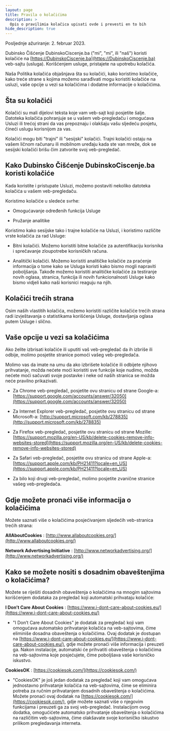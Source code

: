 ```yaml
---
layout: page
title: Pravila o kolačićima
description: >
  Opis o pravilimia kolačica upisati ovde i prevesti en to bih
hide_description: true
---
```


Posljednje ažuriranje: 2. februar 2023.

Dubinsko Čišćenje DubinskoCiscenje.ba ("mi", "mi", ili "naš") koristi kolačiće na [https://DubinskoCiscenje.ba](https://DubinskoCiscenje.ba) veb-sajtu (usluga). Korišćenjem usluge, pristajete na upotrebu kolačića.

Naša Politika kolačića objašnjava šta su kolačići, kako koristimo kolačiće, kako treće strane s kojima možemo sarađivati mogu koristiti kolačiće na usluzi, vaše opcije u vezi sa kolačićima i dodatne informacije o kolačićima.

## Šta su kolačići

Kolačići su mali dijelovi teksta koje vam veb-sajt koji posjetite šalje. Datoteka kolačića pohranjuje se u vašem veb-pregledaču i omogućava Usluzi ili trećoj strani da vas prepoznaju i olakšaju vašu sljedeću posjetu, čineći uslugu korisnijom za vas.

Kolačići mogu biti "trajni" ili "sesijski" kolačići. Trajni kolačići ostaju na vašem ličnom računaru ili mobilnom uređaju kada ste van mreže, dok se sesijski kolačići brišu čim zatvorite svoj veb-pregledač.


## Kako Dubinsko Čišćenje DubinskoCiscenje.ba koristi kolačiće

Kada koristite i pristupate Usluzi, možemo postaviti nekoliko datoteka kolačića u vašem veb-pregledaču.

Koristimo kolačiće u sledeće svrhe:

-   Omogućavanje određenih funkcija Usluge

-   Pružanje analitike

Koristimo kako sesijske tako i trajne kolačiće na Usluzi, i koristimo različite vrste kolačića za rad Usluge:

-    Bitni kolačići. Možemo koristiti bitne kolačiće za autentifikaciju korisnika i sprečavanje zloupotrebe korisničkih računa.

-    Analitički kolačići. Možemo koristiti analitičke kolačiće za praćenje informacija o tome kako se Usluga koristi kako bismo mogli napraviti poboljšanja. Takođe možemo koristiti analitičke kolačiće za testiranje novih oglasa, stranica, funkcija ili novih funkcionalnosti Usluge kako bismo vidjeli kako naši korisnici reaguju na njih.

## Kolačići trećih strana

Osim naših vlastitih kolačića, možemo koristiti različite kolačiće trećih strana radi izvještavanja o statistikama korišćenja Usluge, dostavljanja oglasa putem Usluge i slično.

## Vaše opcije u vezi sa kolačićima

Ako želite izbrisati kolačiće ili uputiti vaš veb-pregledač da ih izbriše ili odbije, molimo posjetite stranice pomoći vašeg veb-pregledača.

Molimo vas da imate na umu da ako izbrišete kolačiće ili odbijete njihovo prihvatanje, možda nećete moći koristiti sve funkcije koje nudimo, možda nećete moći sačuvati svoje postavke i neke od naših stranica se možda neće pravilno prikazivati.

-    Za Chrome veb-pregledač, posjetite ovu stranicu od strane Google-a: [https://support.google.com/accounts/answer/32050](https://support.google.com/accounts/answer/32050)

-    Za Internet Explorer veb-pregledač, posjetite ovu stranicu od strane Microsoft-a: [http://support.microsoft.com/kb/278835](http://support.microsoft.com/kb/278835)

-    Za Firefox veb-pregledač, posjetite ovu stranicu od strane Mozille: [https://support.mozilla.org/en-US/kb/delete-cookies-remove-info-websites-stored](https://support.mozilla.org/en-US/kb/delete-cookies-remove-info-websites-stored)

-    Za Safari veb-pregledač, posjetite ovu stranicu od strane Apple-a: [https://support.apple.com/kb/PH21411?locale=en_US](https://support.apple.com/kb/PH21411?locale=en_US)

-    Za bilo koji drugi veb-pregledač, molimo posjetite zvanične stranice vašeg veb-pregledača.


## Gdje možete pronaći više informacija o kolačićima

Možete saznati više o kolačićima posjećivanjem sljedećih veb-stranica trećih strana:

**AllAboutCookies**
: [http://www.allaboutcookies.org/](http://www.allaboutcookies.org/)

**Network Advertising Initiative**
: [http://www.networkadvertising.org/](http://www.networkadvertising.org/)


## Kako se možete nositi s dosadnim obaveštenjima o kolačićima?

Možete se riješiti dosadnih obaveštenja o kolačićima na mnogim sajtovima korišćenjem dodataka za pregledač koji automatski prihvataju kolačiće:

**I Don’t Care About Cookies**
: [https://www.i-dont-care-about-cookies.eu/](https://www.i-dont-care-about-cookies.eu/)

- "I Don’t Care About Cookies" je dodatak za pregledač koji vam omogućava automatsko prihvatanje kolačića na veb-sajtovima, čime eliminiše dosadna obaveštenja o kolačićima. Ovaj dodatak je dostupan na [https://www.i-dont-care-about-cookies.eu/](https://www.i-dont-care-about-cookies.eu/), gdje možete pronaći više informacija i preuzeti ga. Nakon instalacije, automatski će prihvatiti obaveštenja o kolačićima na veb-sajtovima koje posjećujete, čime poboljšava vaše korisničko iskustvo.

**CookiesOK**
: [https://cookiesok.com/](https://cookiesok.com/)

- "CookiesOK" je još jedan dodatak za pregledač koji vam omogućava jednostavno prihvatanje kolačića na veb-sajtovima, čime se eliminira potreba za ručnim prihvatanjem dosadnih obaveštenja o kolačićima. Možete pronaći ovaj dodatak na [https://cookiesok.com/](https://cookiesok.com/), gdje možete saznati više o njegovim funkcijama i preuzeti ga za svoj veb-pregledač. Instalacijom ovog dodatka, omogućićete automatsko prihvatanje obaveštenja o kolačićima na različitim veb-sajtovima, čime olakšavate svoje korisničko iskustvo prilikom pregledavanja interneta.